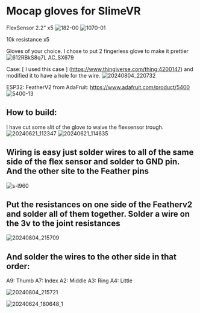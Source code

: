 # Mocap gloves for SlimeVR

FlexSensor 2.2" x5
![182-00](https://github.com/user-attachments/assets/d7b9dc47-64e4-46c6-9428-821c17ad21d6)
![1070-01](https://github.com/user-attachments/assets/73aec79d-447e-4f99-bd3b-dd7476fa87de)

10k resistance x5

Gloves of your choice. I chose to put 2 fingerless glove to make it prettier
![612RBkS8q7L _AC_SX679_](https://github.com/user-attachments/assets/a67b9726-dd63-4628-ad4e-4eb43ddd0c52)

Case:
[ I used this case ] (https://www.thingiverse.com/thing:4200147) and modified it to have a hole for the wire. 
![20240804_220732](https://github.com/user-attachments/assets/6e04c2a0-9dad-40e9-8da4-b8877253c835)

ESP32:
FeatherV2 from AdaFruit:
https://www.adafruit.com/product/5400
![5400-13](https://github.com/user-attachments/assets/1f44f644-999b-4f10-ac1b-c2d30fe99bfd)

## **How to build:**
I have cut some slit of the glove to waive the flexsensor trough. 
![20240621_112347](https://github.com/user-attachments/assets/8ab241df-8c4b-4965-ade1-8f581a6688fd)
![20240621_114635](https://github.com/user-attachments/assets/f1bb9be3-0689-4c46-ab3f-3d9bbeb75066)

## Wiring is easy just solder wires to all of the same side of the flex sensor and solder to GND pin. And the other site to the Feather pins 
![s-l960](https://github.com/user-attachments/assets/d1ab0d50-5145-4e97-9453-d61a661a1002)

## Put the resistances on one side of the Featherv2 and solder all of them together. Solder a wire on the 3v to the joint resistances
![20240804_215709](https://github.com/user-attachments/assets/dfd16e30-fd1e-48c2-b028-d1a7e98d9100)

## And solder the wires to the other side in that order:
A9: Thumb
A7: Index
A2: Middle
A3: Ring
A4: Little

![20240804_215721](https://github.com/user-attachments/assets/61e62f3a-48e1-4e59-940a-301538ade69c)

![20240624_180648_1](https://github.com/user-attachments/assets/4174ca0c-9379-43f4-adf1-b5780762082f)
